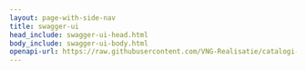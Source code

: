 ```yaml
---
layout: page-with-side-nav
title: swagger-ui
head_include: swagger-ui-head.html
body_include: swagger-ui-body.html
openapi-url: https://raw.githubusercontent.com/VNG-Realisatie/catalogi-api/1.0.1/src/openapi.yaml
---
```


<div id="swagger-ui"></div>
